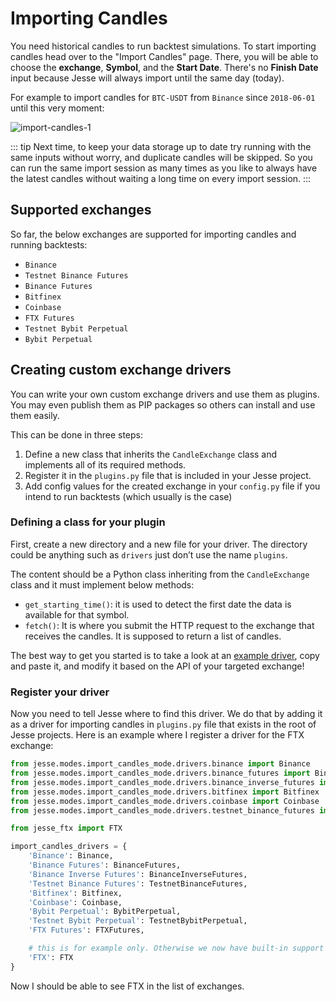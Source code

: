 # Importing Candles

You need historical candles to run backtest simulations. To start importing candles head over to the "Import Candles" page. There, you will be able to choose the **exchange**, **Symbol**, and the **Start Date**. There's no **Finish Date** input because Jesse will always import until the same day (today).

For example to import candles for `BTC-USDT` from `Binance` since `2018-06-01` until this very moment:

![import-candles-1](https://jesse.trade/storage/images/docs/import-candles-1.jpg)

::: tip
Next time, to keep your data storage up to date try running with the same inputs without worry, and duplicate candles will be skipped. So you can run the same import session as many times as you like to always have the latest candles without waiting a long time on every import session. 
:::


## Supported exchanges

So far, the below exchanges are supported for importing candles and running backtests:

-   `Binance`
-   `Testnet Binance Futures`
-   `Binance Futures`
-   `Bitfinex`
-   `Coinbase`
-   `FTX Futures` 
-   `Testnet Bybit Perpetual` 
-   `Bybit Perpetual` 

## Creating custom exchange drivers 

You can write your own custom exchange drivers and use them as plugins. You may even publish them as PIP packages so others can install and use them easily. 

This can be done in three steps:
1. Define a new class that inherits the `CandleExchange` class and implements all of its required methods. 
2. Register it in the `plugins.py` file that is included in your Jesse project. 
3. Add config values for the created exchange in your `config.py` file if you intend to run backtests (which usually is the case)

### Defining a class for your plugin
First, create a new directory and a new file for your driver. The directory could be anything such as `drivers` just don’t use the name `plugins`. 

The content should be a Python class inheriting from the `CandleExchange` class and it must implement below methods: 
- `get_starting_time()`: it is used to detect the first date the data is available for that symbol. 
- `fetch()`: It is where you submit the HTTP request to the exchange that receives the candles. It is supposed to return a list of candles. 

The best way to get you started is to take a look at an [example driver](https://github.com/jesse-ai/ftx-driver), copy and paste it, and modify it based on the API of your targeted exchange! 

### Register your driver
Now you need to tell Jesse where to find this driver. We do that by adding it as a driver for importing candles in `plugins.py` file that exists in the root of Jesse projects. Here is an example where I register a driver for the FTX exchange:

```py
from jesse.modes.import_candles_mode.drivers.binance import Binance
from jesse.modes.import_candles_mode.drivers.binance_futures import BinanceFutures
from jesse.modes.import_candles_mode.drivers.binance_inverse_futures import BinanceInverseFutures
from jesse.modes.import_candles_mode.drivers.bitfinex import Bitfinex
from jesse.modes.import_candles_mode.drivers.coinbase import Coinbase
from jesse.modes.import_candles_mode.drivers.testnet_binance_futures import TestnetBinanceFutures

from jesse_ftx import FTX

import_candles_drivers = {
    'Binance': Binance,
    'Binance Futures': BinanceFutures,
    'Binance Inverse Futures': BinanceInverseFutures,
    'Testnet Binance Futures': TestnetBinanceFutures,
    'Bitfinex': Bitfinex,
    'Coinbase': Coinbase,
    'Bybit Perpetual': BybitPerpetual,
    'Testnet Bybit Perpetual': TestnetBybitPerpetual,
    'FTX Futures': FTXFutures,

    # this is for example only. Otherwise we now have built-in support for "FTX Futures"
    'FTX': FTX
}
```

Now I should be able to see FTX in the list of exchanges.
